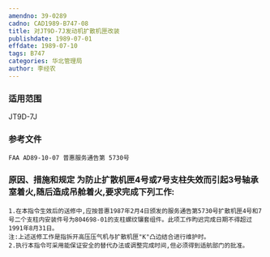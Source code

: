 ```yaml
---
amendno: 39-0289  
cadno: CAD1989-B747-08  
title: 对JT9D-7J发动机扩散机匣改装  
publishdate: 1989-07-01  
effdate: 1989-07-10  
tags: B747  
categories: 华北管理局  
author: 李经农  
---
```

  
### 适用范围  
JT9D-7J  
  
<!--more-->  
### 参考文件  
    FAA AD89-10-07 普惠服务通告第 5730号  
  
### 原因、措施和规定     为防止扩散机匣4号或7号支柱失效而引起3号轴承室着火,随后造成吊舱着火,要求完成下列工作:  
    1.在本指令生效后的送修中,应按普惠1987年2月4日颁发的服务通告第5730号扩散机匣4号和7号二个支柱内安装件号为804698-01的支柱螺纹镶套组件。此项工作昀迟完成日期不得超过1991年8月31日。  
    注:上述送修工作是指拆开高压压气机与扩散机匣"K"凸边结合进行维护时。  
    2.执行本指令可采用能保证安全的替代办法或调整完成时间,但必须得到适航部门的批准。  
  
